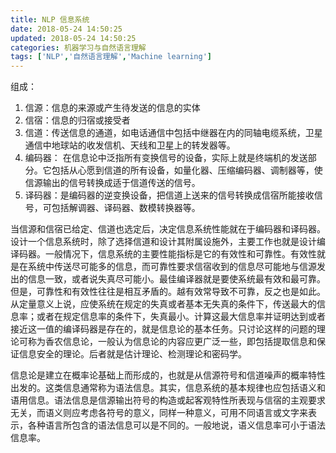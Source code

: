 ```yaml
---
title: NLP 信息系统
date: 2018-05-24 14:50:25
updated: 2018-05-24 14:50:25
categories: 机器学习与自然语言理解
tags: ['NLP','自然语言理解','Machine learning']
---
```


组成：
1. 信源：信息的来源或产生待发送的信息的实体
2. 信宿：信息的归宿或接受者
3. 信道：传送信息的通道，如电话通信中包括中继器在内的同轴电缆系统，卫星通信中地球站的收发信机、天线和卫星上的转发器等。
4. 编码器： 在信息论中泛指所有变换信号的设备，实际上就是终端机的发送部分。它包括从心愿到信道的所有设备，如量化器、压缩编码器、调制器等，使信源输出的信号转换成适于信道传送的信号。
5. 译码器：是编码器的逆变换设备，把信道上送来的信号转换成信宿所能接收信号，可包括解调器、译码器、数模转换器等。

当信源和信宿已给定、信道也选定后，决定信息系统性能就在于编码器和译码器。设计一个信息系统时，除了选择信道和设计其附属设施外，主要工作也就是设计编译码器。一般情况下，信息系统的主要性能指标是它的有效性和可靠性。有效性就是在系统中传送尽可能多的信息，而可靠性要求信宿收到的信息尽可能地与信源发出的信息一致，或者说失真尽可能小。最佳编译器就是要使系统最有效和最可靠。但是，可靠性和有效性往往是相互矛盾的。越有效常导致不可靠，反之也是如此。从定量意义上说，应使系统在规定的失真或者基本无失真的条件下，传送最大的信息率；或者在规定信息率的条件下，失真最小。计算这最大信息率并证明达到或者接近这一值的编译码器是存在的，就是信息论的基本任务。只讨论这样的问题的理论可称为香农信息论，一般认为信息论的内容应更广泛一些，即包括提取信息和保证信息安全的理论。后者就是估计理论、检测理论和密码学。

信息论是建立在概率论基础上而形成的，也就是从信源符号和信道噪声的概率特性出发的。这类信息通常称为语法信息。其实，信息系统的基本规律也应包括语义和语用信息。语法信息是信源输出符号的构造或起客观特性所表现与信宿的主观要求无关，而语义则应考虑各符号的意义，同样一种意义，可用不同语言或文字来表示，各种语言所包含的语法信息可以是不同的。一般地说，语义信息率可小于语法信息率。
